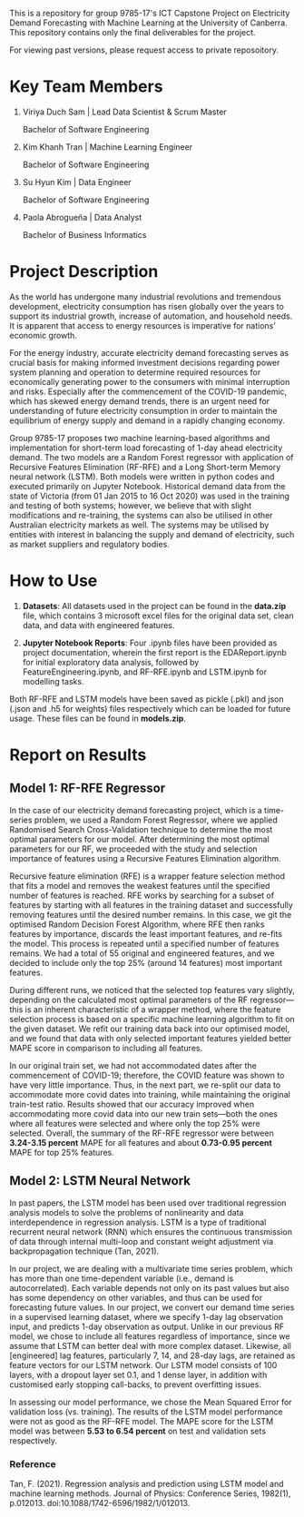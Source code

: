 This is a repository for group 9785-17's ICT Capstone Project on Electricity Demand Forecasting with Machine Learning at the University of Canberra. This repository contains only the final deliverables for the project. 

For viewing past versions, please request access to private reposoitory. 

# Key Team Members
1. Viriya Duch Sam | Lead Data Scientist & Scrum Master
      
      Bachelor of Software Engineering
      
2. Kim Khanh Tran | Machine Learning Engineer
      
      Bachelor of Software Engineering
3. Su Hyun Kim | Data Engineer
      
      Bachelor of Software Engineering
      
4. Paola Abrogueña | Data Analyst
      
      Bachelor of Business Informatics

# Project Description
As the world has undergone many industrial revolutions and tremendous development, electricity consumption has risen globally over the years to support its industrial growth, increase of automation, and household needs. It is apparent that access to energy resources is imperative for nations’ economic growth. 

For the energy industry, accurate electricity demand forecasting serves as crucial basis for making informed investment decisions regarding power system planning and operation to determine required resources for economically generating power to the consumers with minimal interruption and risks. Especially after the commencement of the COVID-19 pandemic, which has skewed energy demand trends, there is an urgent need for understanding of future electricity consumption in order to maintain the equilibrium of energy supply and demand in a rapidly changing economy.

Group 9785-17 proposes two machine learning-based algorithms and implementation for short-term load forecasting of 1-day ahead electricity demand. The two models are a Random Forest regressor with application of Recursive Features Elimination (RF-RFE) and a Long Short-term Memory neural network (LSTM). Both models were written in python codes and executed primarily on Jupyter Notebook. Historical demand data from the state of Victoria (from 01 Jan 2015 to 16 Oct 2020) was used in the training and testing of both systems; however, we believe that with slight modifications and re-training, the systems can also be utilised in other Australian electricity markets as well.  The systems may be utilised by entities with interest in balancing the supply and demand of electricity, such as market suppliers and regulatory bodies. 

# How to Use
1. **Datasets**:
All datasets used in the project can be found in the **data.zip** file, which contains 3 microsoft excel files for the original data set, clean data, and data with engineered features. 

2. **Jupyter Notebook Reports**:
Four .ipynb files have been provided as project documentation, wherein the first report is the EDAReport.ipynb for initial exploratory data analysis, followed by FeatureEngineering.ipynb, and RF-RFE.ipynb and LSTM.ipynb for modelling tasks. 

Both RF-RFE and LSTM models have been saved as pickle (.pkl) and json (.json and .h5 for weights) files respectively which can be loaded for future usage. These files can be found in **models.zip**. 

# Report on Results
## Model 1: RF-RFE Regressor
In the case of our electricity demand forecasting project, which is a time-series problem, we used a Random Forest Regressor, where we applied Randomised Search Cross-Validation technique to determine the most optimal parameters for our model. After determining the most optimal parameters for our RF, we proceeded with the study and selection importance of features using a Recursive Features Elimination algorithm. 

Recursive feature elimination (RFE) is a wrapper feature selection method that fits a model and removes the weakest features until the specified number of features is reached. RFE works by searching for a subset of features by starting with all features in the training dataset and successfully removing features until the desired number remains. In this case, we git the optimised Random Decision Forest Algorithm, where RFE then ranks features by importance, discards the least important features, and re-fits the model. This process is repeated until a specified number of features remains. We had a total of 55 original and engineered features, and we decided to include only the top 25% (around 14 features) most important features. 

During different runs, we noticed that the selected top features vary slightly, depending on the calculated most optimal parameters of the RF regressor—this is an inherent characteristic of a wrapper method, where the feature selection process is based on a specific machine learning algorithm to fit on the given dataset. 
We refit our training data back into our optimised model, and we found that data with only selected important features yielded better MAPE score in comparison to including all features. 

In our original train set, we had not accommodated dates after the commencement of COVID-19; therefore, the COVID feature was shown to have very little importance. Thus, in the next part, we re-split our data to accommodate more covid dates into training, while maintaining the original train-test ratio. Results showed that our accuracy improved when accommodating more covid data into our new train sets—both the ones where all features were selected and where only the top 25% were selected. 
Overall, the summary of the RF-RFE regressor were between **3.24-3.15 percent** MAPE for all features and about **0.73-0.95 percent** MAPE for top 25% features.

## Model 2: LSTM Neural Network 
In past papers, the LSTM model has been used over traditional regression analysis models to solve the problems of nonlinearity and data interdependence in regression analysis. LSTM is a type of traditional recurrent neural network (RNN) which ensures the continuous transmission of data through internal multi-loop and constant weight adjustment via backpropagation technique (Tan, 2021). 

In our project, we are dealing with a multivariate time series problem, which has more than one time-dependent variable (i.e., demand is autocorrelated). Each variable depends not only on its past values but also has some dependency on other variables, and thus can be used for forecasting future values. In our project, we convert our demand time series in a supervised learning dataset, where we specify 1-day lag observation input, and predicts 1-day observation as output. Unlike in our previous RF model, we chose to include all features regardless of importance, since we assume that LSTM can better deal with more complex dataset. Likewise, all [engineered] lag features, particularly 7, 14, and 28-day lags, are retained as feature vectors for our LSTM network. Our LSTM model consists of 100 layers, with a dropout layer set 0.1, and 1 dense layer, in addition with customised early stopping call-backs, to prevent overfitting issues. 

In assessing our model performance, we chose the Mean Squared Error for validation loss (vs. training). The results of the LSTM model performance were not as good as the RF-RFE model. The MAPE score for the LSTM model was between **5.53 to 6.54 percent** on test and validation sets respectively. 

### Reference
Tan, F. (2021). Regression analysis and prediction using LSTM model and machine learning methods. Journal of Physics: Conference Series, 1982(1), p.012013. doi:10.1088/1742-6596/1982/1/012013.
